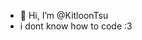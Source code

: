 - 👋 Hi, I’m @KitloonTsu
- i dont know how to code :3

<!---
KitloonTsu/KitloonTsu is a ✨ special ✨ repository because its `README.md` (this file) appears on your GitHub profile.
You can click the Preview link to take a look at your changes.
--->
